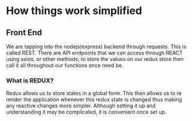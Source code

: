 # How things work simplified

## Front End
We are tapping into the nodejs(express) backend through requests.
This is called REST. There are API endpoints that we can access through REACT using axios, or other methods,
to store the values on our redux store then call it all throughout our functions once need be.

### What is REDUX?
Redux allows us to store states in a global form. This then allows us to re render the application whenever this 
redux state is changed thus making any reactive changes more simpler.
Although setting it up and understanding it may be complicated, it is convenient once set up.
